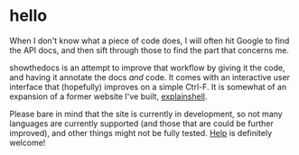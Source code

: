 # hello

When I don't know what a piece of code does, I will often hit Google to find
the API docs, and then sift through those to find the part that concerns me.

showthedocs is an attempt to improve that workflow by giving it the code, and
having it annotate the docs *and* code. It comes with an interactive user
interface that (hopefully) improves on a simple Ctrl-F. It is somewhat of an
expansion of a former website I've built,
[explainshell](http://explainshell.com).

Please bare in mind that the site is currently in development, so not many
languages are currently supported (and those that are could be further
improved), and other things might not be fully tested. [Help](/contribute) is
definitely welcome!
